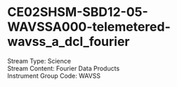 # CE02SHSM-SBD12-05-WAVSSA000-telemetered-wavss_a_dcl_fourier

Stream Type: Science<br>
Stream Content: Fourier Data Products<br>
Instrument Group Code: WAVSS<br>

